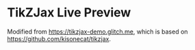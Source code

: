 # TikZJax Live Preview

Modified from <https://tikzjax-demo.glitch.me>, which is based on <https://github.com/kisonecat/tikzjax>.
